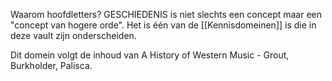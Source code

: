 Waarom hoofdletters? GESCHIEDENIS is niet slechts een concept maar een "concept van hogere orde". Het is één van de [[Kennisdomeinen]] is die in deze vault zijn onderscheiden. 

Dit domein volgt de inhoud van A History of Western Music - Grout, Burkholder, Palisca.